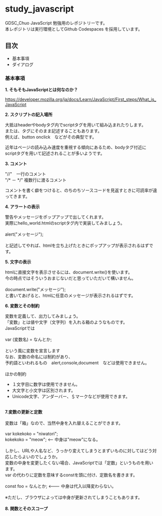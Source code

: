 # study_javascript

GDSC_Chuo JavaScript 勉強用のレポジトリーです。<br>
本レポジトリは実行環境としてGithub Codespaces を採用しています。

## 目次
- 基本事項
- ダイアログ

### 基本事項

<strong>1. そもそもJavaScriptとは何なのか？</strong><br>

https://developer.mozilla.org/ja/docs/Learn/JavaScript/First_steps/What_is_JavaScript

<strong>2. スクリプトの記入場所</strong><br>

大抵はheaderやbodyタグ内でscriptタグを用いて組み込まれたりします。<br>
または、タグにそのまま記述することもあります。<br>
例えば、button onclick　などがその典型です。<br>

近年はページの読み込み速度を重視する傾向にあるため、bodyタグ付近にscriptタグを用いて記述されることが多いようです。<br>

<strong>3. コメント</strong><br>

"//"　一行のコメント <br>
"/* － */" 複数行に渡るコメント <br>

コメントを書く癖をつけると、のちのちソースコードを見返すときに可読率が違ってきます。<br>

<strong>4. アラートの表示</strong><br>

警告やメッセージをポップアップで出してくれます。<br>
実際にhello_world.htmlのscriptタグ内で実装してみましょう。<br>
<br>
alert("メッセージ"); <br>
<br>
と記述してやれば、htmlを立ち上げたときにポップアップが表示されるはずです。<br>

<strong>5. 文字の表示</strong><br>
  
htmlに直接文字を表示させるには、document.write()を使います。<br>
今の時点ではそういうおまじないだと思っていただいて構いません。<br>
<br>
document.write("メッセージ");
<br>
と書いてあげると、htmlに任意のメッセージが表示されるはずです。<br>
 
<strong>6. 変数とその制約</strong><br>

変数を定義して、出力してみましょう。<br>
「変数」とは値や文字（文字列）を入れる箱のようなものです。<br>
JavaScriptでは<br>
<br>
var (変数名) = なんとか;<br>
<br>
という風に変数を宣言します<br>
なお、変数の命名には制約があり、<br>
予約語といわれるもの　alert,console,document　などは使用できません。<br>
<br>
ほかの制約<br>
- １文字目に数字は使用できません。
- 大文字と小文字は区別されます。
- Unicode文字、アンダーバー、＄マークなどが使用できます。
<br>
<strong>7.変数の更新と定数</strong><br>
<br>
変数は「箱」なので、当然中身を入れ替えることができます。<br>
<br>
var kokekoko = "niwatori";<br>
kokekoko = "meow"; <-- 中身は"meow"になる。<br>
<br>
しかし、URLや人名など、うっかり変えてしまうとまずいものに対してはどう対応したらよいのでしょうか。<br>
変数の中身を変更したくない場合、JavaScriptでは「定数」というものを用います。<br>
var の代わりに定数を意味するconstを頭に付け、定数名を書きます。<br>
<br>
const foo = なんとか;  <--- 中身は代入以降変わらない。<br>
<br>
※ただし、ブラウザによっては中身が更新されてしまうこともあります。<br>
<br>
<strong>8. 関数とそのスコープ</strong><br>
